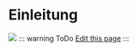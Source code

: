 # Einleitung
![](/iobroker_traccar.png)
::: warning ToDo
 [Edit this page](https://github.com/o0shojo0o/doc/edit/master/src/pixelIt/nodered_nodes.md)
:::